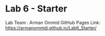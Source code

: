 # Lab 6 - Starter
Lab Team : Arman Ommid
GitHub Pages Link: 
https://armanommid.github.io/Lab6_Starter/